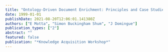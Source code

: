 ```yaml
---
title: "Ontology-Driven Document Enrichment: Principles and Case Studies"
date: 1999-01-01
publishDate: 2021-08-20T12:06:01.141380Z
authors: ["E Motta", "Simon Buckingham Shum", "J Domingue"]
publication_types: ["2"]
abstract: ""
featured: false
publication: "*Knowledge Acquisition Workshop*"
---
```


